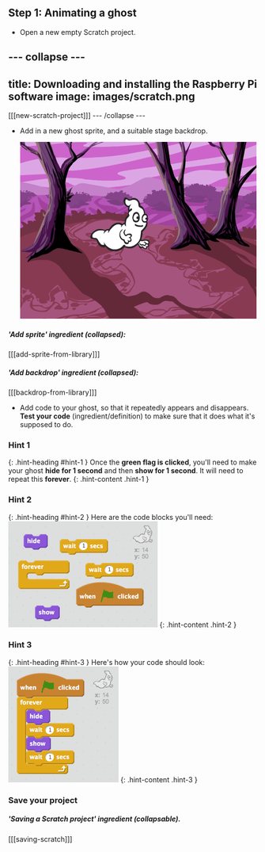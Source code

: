 ## Step 1: Animating a ghost

+ Open a new empty Scratch project.

--- collapse ---
---
title: Downloading and installing the Raspberry Pi software
image: images/scratch.png
---
[[[new-scratch-project]]]
--- /collapse ---

+ Add in a new ghost sprite, and a suitable stage backdrop.

	![screenshot](images/ghost-ghost.png)

##### 'Add sprite' ingredient (collapsed):
[[[add-sprite-from-library]]]

##### 'Add backdrop' ingredient (collapsed):
[[[backdrop-from-library]]]

+ Add code to your ghost, so that it repeatedly appears and disappears. __Test your code__ (ingredient/definition) to make sure that it does what it's supposed to do.

### Hint 1
{: .hint-heading #hint-1 }
Once the __green flag is clicked__, you'll need to make your ghost __hide for 1 second__ and then __show for 1 second__. It will need to repeat this __forever__.
{: .hint-content .hint-1 }

### Hint 2
{: .hint-heading #hint-2 }
Here are the code blocks you'll need:
![screenshot](images/ghost-appear-blocks.png)
{: .hint-content .hint-2 }

### Hint 3
{: .hint-heading #hint-3 }
Here's how your code should look:
![screenshot](images/ghost-appear-code.png)
{: .hint-content .hint-3 }

### Save your project

##### 'Saving a Scratch project' ingredient (collapsable).
[[[saving-scratch]]]

